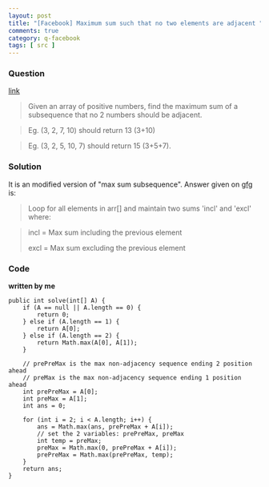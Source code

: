```yaml
---
layout: post
title: "[Facebook] Maximum sum such that no two elements are adjacent "
comments: true
category: q-facebook
tags: [ src ]
---
```


### Question 

[link](http://www.geeksforgeeks.org/maximum-sum-such-that-no-two-elements-are-adjacent/)

> Given an array of positive numbers, find the maximum sum of a subsequence that no 2 numbers should be adjacent. 

> Eg. (3, 2, 7, 10) should return 13 (3+10) 

> Eg. (3, 2, 5, 10, 7) should return 15 (3+5+7).

### Solution

It is an modified version of "max sum subsequence". Answer given on [gfg](http://www.geeksforgeeks.org/maximum-sum-such-that-no-two-elements-are-adjacent/) is: 

> Loop for all elements in arr[] and maintain two sums 'incl' and 'excl' where: 

> incl = Max sum including the previous element 
>
> excl = Max sum excluding the previous element

### Code

__written by me__

	public int solve(int[] A) {
		if (A == null || A.length == 0) {
			return 0;
		} else if (A.length == 1) {
			return A[0];
		} else if (A.length == 2) {
			return Math.max(A[0], A[1]);
		}

		// prePreMax is the max non-adjacency sequence ending 2 position ahead
		// preMax is the max non-adjacency sequence ending 1 position ahead
		int prePreMax = A[0];
		int preMax = A[1];
		int ans = 0;

		for (int i = 2; i < A.length; i++) {
			ans = Math.max(ans, prePreMax + A[i]);
			// set the 2 variables: prePreMax, preMax
			int temp = preMax;
			preMax = Math.max(0, prePreMax + A[i]);
			prePreMax = Math.max(prePreMax, temp);
		}
		return ans;
	}
